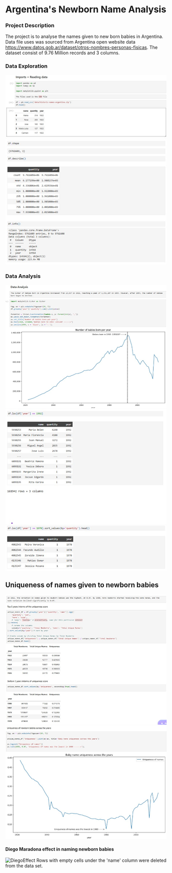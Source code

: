 # Argentina's Newborn Name Analysis

### Project Description
The project is to analyse the names given to new born babies in Argentina. Data file uses was sourced from Argentina open website data https://www.datos.gob.ar/dataset/otros-nombres-personas-fisicas. The dataset consist of 9.76 Million records and 3 columns.
### Data Exploration
![Explore](https://github.com/Joemusa/newborns/blob/main/images/Imports%2BRead.jpg)
![Explore2](https://github.com/Joemusa/newborns/blob/main/images/Understanding%20the%20data.jpg)
### Data Analysis
![Newborn](https://github.com/Joemusa/newborns/blob/main/images/neborn_year.jpg)
![PopularName](https://github.com/Joemusa/newborns/blob/main/images/MostpopularName.jpg)
![LeastPopularName](https://github.com/Joemusa/newborns/blob/main/images/LeastpopularName.jpg)
## Uniqueness of names given to newborn babies
![Uniqueness](https://github.com/Joemusa/newborns/blob/main/images/Uniqueness.jpg)
![UniquenessChart](https://github.com/Joemusa/newborns/blob/main/images/UniquenessChart.jpg)
#### Diego Maradona effect in naming newborn babies
![DiegoEffect]()
Rows with empty cells under the 'name' column were deleted from the data set. 
